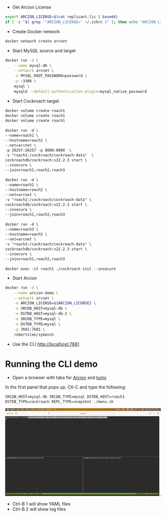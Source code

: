- Get Arcion License

```bash
export ARCION_LICENSE=$(cat replicant.lic | base64)
if [ -z "$( grep '^ARCION_LICENSE=' ~/.zshrc )" ]; then echo "ARCION_LICENSE=${ARCION_LICENSE} >> ~/.zshrc; fi
```

- Create Docker network
```bash
docker network create arcnet
```

- Start MySQL source and target
```bash
docker run -d \
    --name mysql-db \
    --network arcnet \
    -e MYSQL_ROOT_PASSWORD=password \
    -p :3306 \
    mysql \
    mysqld --default-authentication-plugin=mysql_native_password
```
- Start Cockroach target
```
docker volume create roach1
docker volume create roach1
docker volume create roach1

docker run -d \
--name=roach1 \
--hostname=roach1 \
--net=arcnet \
-p 26257:26257 -p 8080:8080  \
-v "roach1:/cockroach/cockroach-data"  \
cockroachdb/cockroach:v22.2.3 start \
--insecure \
--join=roach1,roach2,roach3

docker run -d \
--name=roach2 \
--hostname=roach2 \
--net=arcnet \
-v "roach2:/cockroach/cockroach-data" \
cockroachdb/cockroach:v22.2.3 start \
--insecure \
--join=roach1,roach2,roach3

docker run -d \
--name=roach3 \
--hostname=roach3 \
--net=arcnet \
-v "roach3:/cockroach/cockroach-data" \
cockroachdb/cockroach:v22.2.3 start \
--insecure \
--join=roach1,roach2,roach3

docker exec -it roach1 ./cockroach init --insecure
```    

- Start Arcion
```bash
docker run -d \
    --name arcion-demo \
    --network arcnet \
    -e ARCION_LICENSE=${ARCION_LICENSE} \
    -e SRCDB_HOST=mysql-db \
    -e DSTDB_HOST=mysql-db-2 \
    -e SRCDB_TYPE=mysql \
    -e DSTDB_TYPE=mysql \
    -p 7681:7681 \
    robertslee/sybench
```    

- Use the CLI [http://localhost:7681](http://localhost.7681)

# Running the CLI demo

- Open a browser with tabs for [Arcion](http://localhost:7681) and [tumx](http://localhost:7681)

In the first panel that pops up, Ctl-C and type the following:

```
SRCDB_HOST=mysql-db SRCDB_TYPE=mysql DSTDB_HOST=roach1 DSTDB_TYPE=cockroach REPL_TYPE=snapshot ./menu.sh
```
![cockroach menu](./resources/images/cockroach/cockroach-menu.png)

- Ctrl-B 1 will show YAML files
- Ctrl-B 2 will show log files 